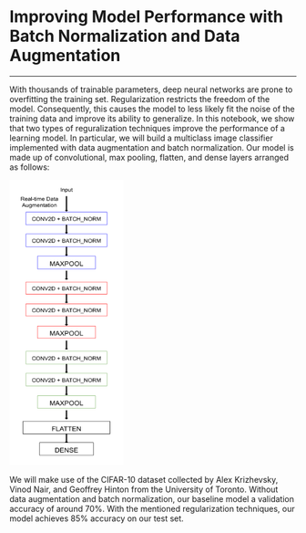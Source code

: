 # Improving Model Performance with Batch Normalization and Data Augmentation
***
With thousands of trainable parameters, deep neural networks are prone to overfitting the training set. Regularization restricts the freedom of the model. Consequently, this causes the model to less likely fit the noise of the training data and improve its ability to generalize. In this notebook, we show that two types of reguralization techniques improve the performance of a learning model. In particular, we will build a multiclass image classifier implemented with data augmentation and batch normalization. Our model is made up of convolutional, max pooling, flatten, and dense layers arranged as follows:

<img src="img/model.png" style="width:200px;height:500px">

We will make use of the CIFAR-10 dataset collected by Alex Krizhevsky, Vinod Nair, and Geoffrey Hinton from the University of Toronto. Without data augmentation and batch normalization, our baseline model a validation accuracy of around $70\%$. With the mentioned regularization techniques, our model achieves $85\%$ accuracy on our test set.
